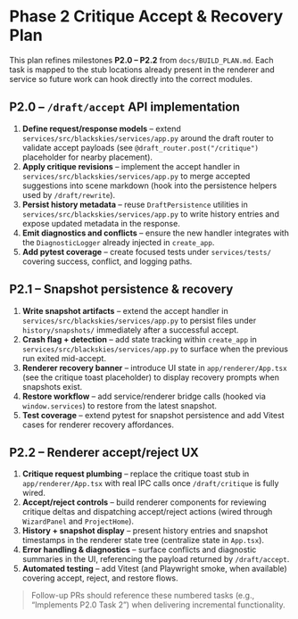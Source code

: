 # Phase 2 Critique Accept & Recovery Plan

This plan refines milestones **P2.0 – P2.2** from `docs/BUILD_PLAN.md`. Each task is mapped to the stub locations already present in the renderer and service so future work can hook directly into the correct modules.

## P2.0 – `/draft/accept` API implementation
1. **Define request/response models** – extend `services/src/blackskies/services/app.py` around the draft router to validate accept payloads (see `@draft_router.post("/critique")` placeholder for nearby placement).
2. **Apply critique revisions** – implement the accept handler in `services/src/blackskies/services/app.py` to merge accepted suggestions into scene markdown (hook into the persistence helpers used by `/draft/rewrite`).
3. **Persist history metadata** – reuse `DraftPersistence` utilities in `services/src/blackskies/services/app.py` to write history entries and expose updated metadata in the response.
4. **Emit diagnostics and conflicts** – ensure the new handler integrates with the `DiagnosticLogger` already injected in `create_app`.
5. **Add pytest coverage** – create focused tests under `services/tests/` covering success, conflict, and logging paths.

## P2.1 – Snapshot persistence & recovery
1. **Write snapshot artifacts** – extend the accept handler in `services/src/blackskies/services/app.py` to persist files under `history/snapshots/` immediately after a successful accept.
2. **Crash flag + detection** – add state tracking within `create_app` in `services/src/blackskies/services/app.py` to surface when the previous run exited mid-accept.
3. **Renderer recovery banner** – introduce UI state in `app/renderer/App.tsx` (see the critique toast placeholder) to display recovery prompts when snapshots exist.
4. **Restore workflow** – add service/renderer bridge calls (hooked via `window.services`) to restore from the latest snapshot.
5. **Test coverage** – extend pytest for snapshot persistence and add Vitest cases for renderer recovery affordances.

## P2.2 – Renderer accept/reject UX
1. **Critique request plumbing** – replace the critique toast stub in `app/renderer/App.tsx` with real IPC calls once `/draft/critique` is fully wired.
2. **Accept/reject controls** – build renderer components for reviewing critique deltas and dispatching accept/reject actions (wired through `WizardPanel` and `ProjectHome`).
3. **History + snapshot display** – present history entries and snapshot timestamps in the renderer state tree (centralize state in `App.tsx`).
4. **Error handling & diagnostics** – surface conflicts and diagnostic summaries in the UI, referencing the payload returned by `/draft/accept`.
5. **Automated testing** – add Vitest (and Playwright smoke, when available) covering accept, reject, and restore flows.

> Follow-up PRs should reference these numbered tasks (e.g., “Implements P2.0 Task 2”) when delivering incremental functionality.
